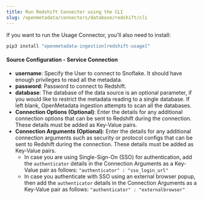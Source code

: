 ```yaml
---
title: Run Redshift Connector using the CLI
slug: /openmetadata/connectors/database/redshift/cli
---
```


<ConnectorIntro connector="Redshift" goal="CLI" hasUsage="true" hasProfiler="true" hasDBT="true" />

<Requirements />

<PythonMod connector="Redshift" module="redshift" />

If you want to run the Usage Connector, you'll also need to install:

```bash
pip3 install "openmetadata-ingestion[redshift-usage]"
```

<MetadataIngestionServiceDev service="database" connector="Redshift" goal="CLI"/>

<h4>Source Configuration - Service Connection</h4>

- **username**: Specify the User to connect to Snoflake. It should have enough privileges to read all the metadata.
- **password**: Password to connect to Redshift.
- **database**: The database of the data source is an optional parameter, if you would like to restrict the metadata reading to a single database. If left blank, OpenMetadata ingestion attempts to scan all the databases.
- **Connection Options (Optional)**: Enter the details for any additional connection options that can be sent to Redshift during the connection. These details must be added as Key-Value pairs.
- **Connection Arguments (Optional)**: Enter the details for any additional connection arguments such as security or protocol configs that can be sent to Redshift during the connection. These details must be added as Key-Value pairs.
    - In case you are using Single-Sign-On (SSO) for authentication, add the `authenticator` details in the Connection Arguments as a Key-Value pair as follows: `"authenticator" : "sso_login_url"`
    - In case you authenticate with SSO using an external browser popup, then add the `authenticator` details in the Connection Arguments as a Key-Value pair as follows: `"authenticator" : "externalbrowser"`

<MetadataIngestionConfig service="database" connector="Redshift" goal="CLI" hasUsage="true" hasProfiler="true" hasDBT="true"/>
